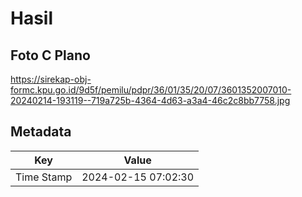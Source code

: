 # Hasil

## Foto C Plano

https://sirekap-obj-formc.kpu.go.id/9d5f/pemilu/pdpr/36/01/35/20/07/3601352007010-20240214-193119--719a725b-4364-4d63-a3a4-46c2c8bb7758.jpg


## Metadata

| Key        | Value               |
| ---------- | ------------------- |
| Time Stamp | 2024-02-15 07:02:30 |



